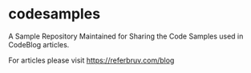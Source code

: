 # codesamples
A Sample Repository Maintained for Sharing the Code Samples used in CodeBlog articles.

For articles please visit https://referbruv.com/blog

